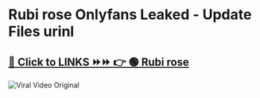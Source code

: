 
 # Rubi rose Onlyfans Leaked - Update Files urinl

## <h2><a href="https://clipsfans.com/Rubi_rose&ref=git">🔗 Click to LINKS ⏩⏩ 👉 🟢 Rubi rose </a></h2>

<a href="https://clipsfans.com/Rubi_rose&ref=git" rel="nofollow" data-target="animated-image.originalLink"><img src="https://i.ibb.co.com/xMMVF88/686577567.gif" alt="Viral Video Original" style="max-width: 100%; display: inline-block;" data-target="animated-image.originalImage"></a>

